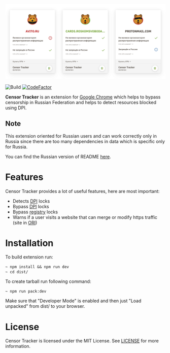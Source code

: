 [![Logo](/.github/censortracker-popups.svg)](https://github.com/roskomsvoboda/censortracker)

![Build](https://github.com/roskomsvoboda/censortracker/workflows/Build/badge.svg?branch=master)
[![CodeFactor](https://www.codefactor.io/repository/github/roskomsvoboda/censortracker/badge)](https://www.codefactor.io/repository/github/roskomsvoboda/censortracker)

**Censor Tracker** is an extension for [Google Chrome](https://www.google.com/chrome/) which helps to
bypass censorship in Russian Federation and helps to detect resources
blocked using DPI.

Note
----

This extension oriented for Russian users and can work correctly only in Russia since there are too 
many dependencies in data which is specific only for Russia.

You can find the Russian version of README [here](/README_RU.md).

Features
========

Censor Tracker provides a lot of useful features, here are most
important:

-   Detects [DPI] locks
-   Bypass [DPI] locks
-   Bypass [registry](https://eais.rkn.gov.ru/) locks
-   Warns if a user visits a website that can merge or modify https traffic
    (site in [ORI](https://97-fz.rkn.gov.ru/))

Installation
============

To build extension run:

    ~ npm install && npm run dev
    ~ cd dist/

To create tarball run following command:

    ~ npm run pack:dev


Make sure that "Developer Mode" is enabled and then just "Load unpacked"
from <span class="title-ref">dist/</span> to your browser.

License
=======

Censor Tracker is licensed under the MIT License. See [LICENSE] for more
information.

  [DPI]: https://en.wikipedia.org/wiki/Deep_packet_inspection
  [LICENSE]: https://github.com/roskomsvoboda/censortracker/blob/master/LICENSE
